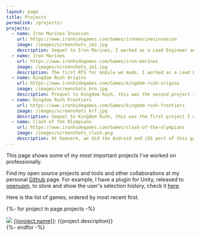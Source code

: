 ```yaml
---
layout: page
title: Projects
permalink: /projects/
projects:
  - name: Iron Marines Invasion
    url: https://www.ironhidegames.com/Games/ironmarinesinvasion
    image: /images/screenshots_im2.jpg
    description: Sequel to Iron Marines, I worked as a Lead Engineer and Team Leader for part of the project.
  - name: Iron Marines
    url: https://www.ironhidegames.com/Games/iron-marines
    image: /images/screenshots_im1.jpg
    description: The first RTS for mobile we made, I worked as a Lead Engineer here, responsible for all the game Engine made in Unity.
  - name: Kingdom Rush Origins
    url: https://www.ironhidegames.com/Games/kingdom-rush-origins
    image: /images/screenshots_kro.jpg
    description: Prequel to Kingdom Rush, this was the second project I worked on as Programmer.
  - name: Kingdom Rush Frontiers
    url: https://www.ironhidegames.com/Games/kingdom-rush-frontiers
    image: /images/screenshots_krf.jpg
    description: Sequel to Kingdom Rush, this was the first project I worked on as Programmer.
  - name: Clash of the Olympians
    url: https://www.ironhidegames.com/Games/clash-of-the-olympians
    image: /images/screenshots_clash.png
    description: At Gemserk, we did the Android and iOS port of this game for Ironhide Game Studio.
---
```


<!-- 
The idea of this page is to highlight some of the projects I've worked on, stuff that I am proud to show
* Could explain a bit each game, one liner.
 -->

This page shows some of my most important projects I've worked on professionally.

Find my open source projects and tools and other collaborations at my personal <a href="https://github.com/{{ site.github_username| cgi_escape | escape }}"><span class="username">Github</span></a> page. For example, I have a plugin for Unity, released to [openupm](https://openupm.com/), to store and show the user's selection history, check it [here](https://github.com/acoppes/unity-history-window).

Here is the list of games, ordered by most recent first.

<p>

{%- for project in page.projects -%}
<div class="project">
    <a href="{{project.url}}"><img src="{{project.image}}" /></a>
    <span><a href="{{project.url}}">{{project.name}}</a>: {{project.description}}</span>
</div>
{%- endfor -%}

</p>